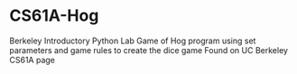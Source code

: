 # CS61A-Hog
Berkeley Introductory Python Lab
Game of Hog program using set parameters and game rules to create the dice game
Found on UC Berkeley CS61A page
